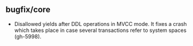 ## bugfix/core

* Disallowed yields after DDL operations in MVCC mode. It fixes a crash which
  takes place in case several transactions refer to system spaces (gh-5998).
